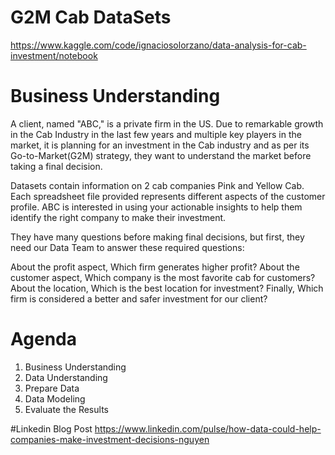   # G2M Cab DataSets
https://www.kaggle.com/code/ignaciosolorzano/data-analysis-for-cab-investment/notebook
# Business Understanding

A client, named "ABC," is a private firm in the US. Due to remarkable growth in the Cab Industry in the last few years and multiple key players in the market, it is planning for an investment in the Cab industry and as per its Go-to-Market(G2M) strategy, they want to understand the market before taking a final decision.

Datasets contain information on 2 cab companies Pink and Yellow Cab. Each spreadsheet file provided represents different aspects of the customer profile. ABC is interested in using your actionable insights to help them identify the right company to make their investment.

They have many questions before making final decisions, but first, they need our Data Team to answer these required questions:

About the profit aspect, Which firm generates higher profit?
About the customer aspect, Which company is the most favorite cab for customers?
About the location, Which is the best location for investment?
Finally, Which firm is considered a better and safer investment for our client?
# Agenda
1. Business Understanding
2. Data Understanding
3. Prepare Data
4. Data Modeling
5. Evaluate the Results

#Linkedin Blog Post
https://www.linkedin.com/pulse/how-data-could-help-companies-make-investment-decisions-nguyen
